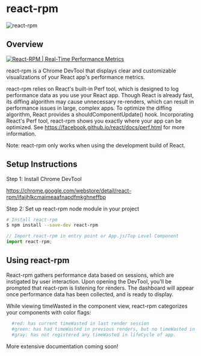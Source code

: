 # react-rpm
![react-rpm](http://i.imgur.com/YHaLs6a.png)
## Overview
[![React-RPM | Real-Time Performance Metrics](http://i.imgur.com/k6zAdOh.png)](https://www.youtube.com/watch?v=8Ye9b3RY7lQ)

react-rpm is a Chrome DevTool that displays clear and customizable visualizations of your React app's performance metrics.

react-rpm relies on React's built-in Perf tool, which is designed to log performance data as you use your React app. Though React is already fast, its diffing algorithm may cause unnecessary re-renders, which can result in performance issues in large, complex apps. To optimize the diffing algorithm, React provides a shouldComponentUpdate() hook. Incorporating React's Perf tool, react-rpm shows you exactly where your app can be optimized. See https://facebook.github.io/react/docs/perf.html for more information.

Note: react-rpm only works when using the development build of React.

## Setup Instructions

Step 1: Install Chrome DevTool

https://chrome.google.com/webstore/detail/react-rpm/ifaijhlkcmaimeaafnapdfmkghneffbp

Step 2: Set up react-rpm node module in your project

```bash
# Install react-rpm
$ npm install --save-dev react-rpm
```
```javascript
// Import react-rpm in entry point or App.js/Top Level Component
import react-rpm;
```

## Using react-rpm

React-rpm gathers performance data based on sessions, which are instigated by user interaction. Upon opening the DevTool, you'll be prompted that react-rpm is listening for renders. The dashboard will appear once performance data has been collected, and is ready to display.

While viewing timeWasted in the component view, react-rpm categorizes your components with color flags:
```bash
  #red: has current timeWasted in last render session
  #green: has had timeWasted in previous renders, but no timeWasted in last render session
  #gray: has not registered any timeWasted in lifeCycle of app.
```
More extensive documentation coming soon!